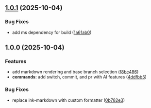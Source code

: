 ## [1.0.1](https://github.com/imprakharshukla/relay/compare/v1.0.0...v1.0.1) (2025-10-04)

### Bug Fixes

* add ms dependency for build ([1a61ab0](https://github.com/imprakharshukla/relay/commit/1a61ab0d29ce91cd4e0491f1bf101fa19df8764d))

## 1.0.0 (2025-10-04)

### Features

* add markdown rendering and base branch selection ([f8bc486](https://github.com/imprakharshukla/relay/commit/f8bc48653e22d158756e5154649063c72389a894))
* **commands:** add switch, commit, and pr with AI features ([4ddfbb5](https://github.com/imprakharshukla/relay/commit/4ddfbb5ddfbe17ccc654b0f35dd6770a611db01f))

### Bug Fixes

* replace ink-markdown with custom formatter ([0b782e3](https://github.com/imprakharshukla/relay/commit/0b782e3a1be1bb40bb692934d75776c9a5e758b6))

